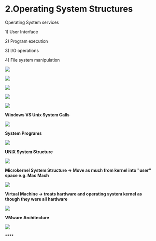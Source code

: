 # 2.Operating System Structures

Operating System services 

1\) User Interface

2\) Program execution

3\) I/O operations

4\) File system manipulation 

![](../.gitbook/assets/image%20%2824%29.png)

![](../.gitbook/assets/image%20%2861%29.png)





![](../.gitbook/assets/image%20%289%29.png)

![](../.gitbook/assets/image%20%2870%29.png)

![](../.gitbook/assets/image%20%2849%29.png)

**Windows VS Unix System Calls** 

![](../.gitbook/assets/image%20%287%29.png)



**System Programs**

![](../.gitbook/assets/image%20%28125%29.png)

**UNIX System Structure**

![](../.gitbook/assets/image%20%2826%29.png)

**Microkernel System Structure -&gt; Move as much from kernel into "user" space e.g. Mac Mach**

![](../.gitbook/assets/image%20%2827%29.png)

**Virtual Machine -&gt; treats hardware and operating system kernel as though they were all hardware**

![](../.gitbook/assets/image%20%28121%29.png)

**VMware Architecture** 

![](../.gitbook/assets/image%20%2844%29.png)

\*\*\*\*

